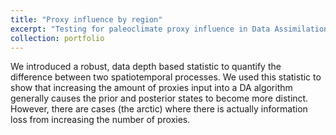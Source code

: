 ```yaml
---
title: "Proxy influence by region"
excerpt: "Testing for paleoclimate proxy influence in Data Assimilation  <br/><img src='/images/proxy/k_region.png' width="400" height="400">"
collection: portfolio
---
```



We introduced a robust, data depth based statistic to quantify the difference between two spatiotemporal processes. We used this statistic to show that increasing the amount of proxies input into a DA algorithm generally causes the prior and posterior states to become more distinct. However, there are cases (the arctic) where there is actually information loss from increasing the number of proxies.
